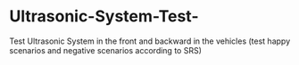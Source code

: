 # Ultrasonic-System-Test-
Test Ultrasonic System in the front and backward in the vehicles (test happy scenarios and negative scenarios according to SRS)
